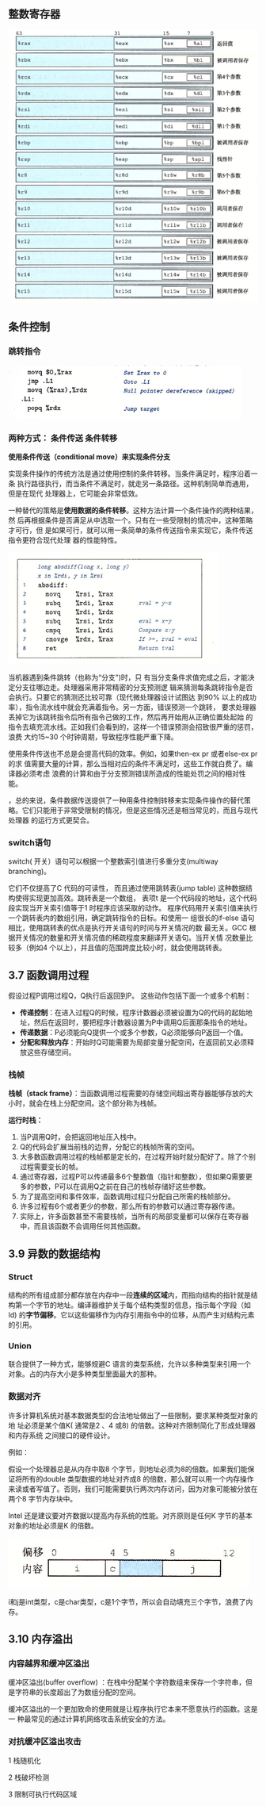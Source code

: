 ## 整数寄存器

![Untitled](NOTES/深入了解计算机系统/第三章%20程序的机器级表示/Untitled.png)

## 条件控制

### 跳转指令

![Untitled](NOTES/深入了解计算机系统/第三章%20程序的机器级表示/Untitled%201.png)

### 两种方式： 条件传送   条件转移

**使用条件传送（conditional move）来实现条件分支**

实现条件操作的传统方法是通过使用控制的条件转移。当条件满足时，程序沿着一条
执行路径执行，而当条件不满足时，就走另一条路径。这种机制简单而通用，但是在现代
处理器上，它可能会非常低效。

一种替代的策略是**使用数据的条件转移**。这种方法计算一个条件操作的两种结果，然
后再根据条件是否满足从中选取一个。只有在一些受限制的情况中，这种策略才可行，但
是如果可行，就可以用一条简单的条件传送指令来实现它，条件传送指令更符合现代处理
器的性能特性。

![Untitled](NOTES/深入了解计算机系统/第三章%20程序的机器级表示/Untitled%202.png)

当机器遇到条件跳转（也称为“分支")时，只
有当分支条件求值完成之后，才能决定分支往哪边走。处理器采用非常精密的分支预测逻
辑来猜测每条跳转指令是否会执行。只要它的猜测还比较可靠（现代微处理器设计试图达
到90% 以上的成功率），指令流水线中就会充满着指令。另一方面，错误预测一个跳转，
要求处理器丢掉它为该跳转指令后所有指令己做的工作，然后再开始用从正确位置处起始
的指令去填充流水线。正如我们会看到的，这样一个错误预测会招致很严重的惩罚，浪费
大约15~30 个时钟周期，导致程序性能严重下降。

使用条件传送也不总是会提高代码的效率。例如，如果then-ex pr 或者else-ex pr 的求
值需要大量的计算，那么当相对应的条件不满足时，这些工作就白费了。编译器必须考虑
浪费的计算和由于分支预测错误所造成的性能处罚之间的相对性能。

，总的来说，条件数据传送提供了一种用条件控制转移来实现条件操作的替代策
略。它们只能用于非常受限制的情况，但是这些情况还是相当常见的，而且与现代处理器
的运行方式更契合。

### switch语句

switch( 开关）语句可以根据一个整数索引值进行多重分支(multiway branching)。

它们不仅提高了C 代码的可读性，
而且通过使用跳转表(jump table) 这种数据结构使得实现更加高效。跳转表是一个数组，
表项t 是一个代码段的地址，这个代码段实现当开关索引值等于1 时程序应该采取的动作。
程序代码用开关索引值来执行一个跳转表内的数组引用，确定跳转指令的目标。和使用一
组很长的if-else 语句相比，使用跳转表的优点是执行开关语句的时间与开关情况的数
最无关。GCC 根据开关情况的数量和开关情况值的稀疏程度来翻译开关语句。当开关情
况数量比较多（例如4 个以上），并且值的范围跨度比较小时，就会使用跳转表。

## 3.7 函数调用过程

假设过程P调用过程Q，Q执行后返回到P。 这些动作包括下面一个或多个机制：

- **传递控制**：在进入过程Q的时候，程序计数器必须被设置为Q的代码的起始地址，然后在返回时，要把程序计数器设置为P中调用Q后面那条指令的地址。
- **传递数据**：P必须能向Q提供一个或多个参数，Q必须能够向P返回一个值。
- **分配和释放内存**：开始时Q可能需要为局部变量分配空间，在返回前又必须释放这些存储空间。

### 栈帧

**栈帧（stack frame）**：当函数调用过程需要的存储空间超出寄存器能够存放的大小时，就会在栈上分配空间。这个部分称为栈帧。

**运行时栈：**

1. 当P调用Q时，会把返回地址压入栈中。
2. Q的代码会扩展当前栈的边界，分配它的栈帧所需的空间。
3. 大多数函数调用过程的栈帧都是定长的，在过程开始时就分配好了。除了个别过程需要变长的帧。
4. 通过寄存器，过程P可以传递最多6个整数值（指针和整数），但如果Q需要更多的参数，P可以在调用Q之前在自己的栈帧存储好这些参数。
5. 为了提高空间和事件效率，函数调用过程只分配自己所需的栈帧部分。
6. 许多过程有6个或者更少的参数，那么所有的参数可以通过寄存器传递。
7. 实际上，许多函数甚至不需要栈帧，当所有的局部变量都可以保存在寄存器中，而且该函数不会调用任何其他函数。

## 3.9 异数的数据结构

### **Struct**

结构的所有组成部分都存放在内存中一段**连续的区域**内，而指向结构的指针就是结构第一个字节的地址。编译器维护关于每个结构类型的信息，指示每个字段（如Id) 的**字节偏移**。它以这些偏移作为内存引用指令中的位移，从而产生对结构元素的引用。

### Union

联合提供了一种方式，能够规避C 语言的类型系统，允许以多种类型来引用一个对象。占的内存大小是多种类型里面最大的那种。

### 数据对齐

许多计算机系统对基本数据类型的合法地址做出了一些限制，要求某种类型对象的地
址必须是某个值K( 通常是2 、4 或8) 的倍数。这种对齐限制简化了形成处理器和内存系统
之间接口的硬件设计。

例如：

假设一个处理器总是从内存中取8 个字节，则地址必须为8的倍数。如果我们能保证将所有的double 类型数据的地址对齐成8 的倍数，那么就可以用一个内存操作来读或者写值了。否则，我们可能需要执行两次内存访问，因为对象可能被分放在两个8 字节内存块中。

Intel 还是建议要对齐数据以提高内存系统的性能。对齐原则是任何K 字节的基本对象的地址必须是K 的倍数。

![Untitled](NOTES/深入了解计算机系统/第三章%20程序的机器级表示/Untitled%203.png)

i和j是int类型，c是char类型，c是1个字节，所以会自动填充三个字节，浪费了内存。

## 3.10 内存溢出

### 内容越界和缓冲区溢出

缓冲区溢出(buffer overflow) ：在栈中分配某个字符数组来保存一个字符串，但是字符串的长度超出了为数组分配的空间。

缓冲区溢出的一个更加致命的使用就是让程序执行它本来不愿意执行的函数。这是一
种最常见的通过计算机网络攻击系统安全的方法。

### 对抗缓冲区溢出攻击

1 栈随机化

2 栈破坏检测

3 限制可执行代码区域